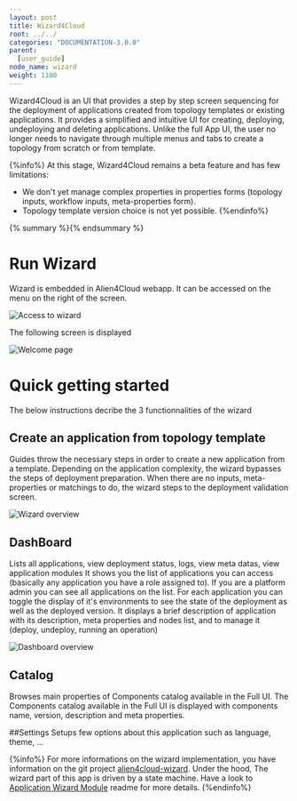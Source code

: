 ```yaml
---
layout: post
title: Wizard4Cloud
root: ../../
categories: "DOCUMENTATION-3.0.0"
parent:
  [user_guide]
node_name: wizard
weight: 1100
---
```


Wizard4Cloud is an UI that provides a step by step screen sequencing for the deployment of applications created from topology templates or existing applications.
It provides  a simplified and intuitive UI for creating, deploying, undeploying  and deleting applications.
Unlike the full App UI, the user no longer needs to navigate through multiple menus and tabs to create a topology from scratch or from template.

{%info%}
At this stage, Wizard4Cloud remains a beta feature and has few limitations:

* We don't yet manage complex properties in properties forms (topology inputs, workflow inputs, meta-properties form).
* Topology template version choice is not yet possible.
{%endinfo%}

{% summary %}{% endsummary %}

# Run Wizard
Wizard is embedded in Alien4Cloud webapp.
It can be accessed on the menu on the right of the screen.

![Access to wizard](../../images/3.0.0/user_guide/wizard/wizard_access.png)

The following screen is displayed

![Welcome page](../../images/3.0.0/user_guide/wizard/welcomepage.png)


# Quick getting started
The below instructions decribe the 3 functionnalities of the wizard

## Create an application from topology template
Guides throw the necessary steps in order to create a new application from a template.
Depending on the application complexity, the wizard bypasses the steps of deployment preparation.
When there are no inputs, meta-properties or matchings to do,  the wizard steps to the deployment validation screen.

![Wizard overview](../../images/3.0.0/user_guide/wizard/applicationwizard-overview-1.png)

## DashBoard
Lists all applications, view deployment status, logs, view meta datas, view application modules
It shows you the list of applications you can access (basically any application you have a role assigned to). If you are a platform admin you can see all applications on the list.
For each application you can toggle the display of it's environments to see the state of the deployment  as well as the deployed version.
It displays a brief description of application with its description, meta properties and nodes list, and to manage it (deploy, undeploy, running an operation)

![Dashboard overview](../../images/3.0.0/user_guide/wizard/dashboardoverview.png)

## Catalog
Browses main properties of Components catalog available in the Full UI.
The Components catalog available in the Full UI is displayed with components name, version, description and meta properties.

##Settings
Setups few options about this application such as language, theme, ...


{%info%}
For more informations on the wizard implementation, you have information on the git project [alien4cloud-wizard](https://github.com/alien4cloud/alien4cloud-wizard/tree/3.0.x/alien4cloud-wizard-ui). Under the hood, The wizard part of this app is driven by a state machine. Have a look to [Application Wizard Module](https://github.com/alien4cloud/alien4cloud-wizard/blob/3.0.x/alien4cloud-wizard-ui/projects/wizard4cloud-ui/src/app/features/application-wizard/readme.md) readme for more details.
{%endinfo%}
